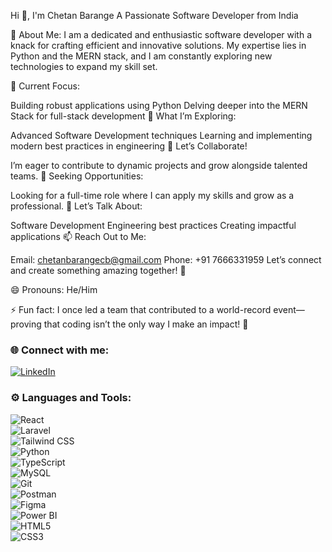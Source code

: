 
Hi 👋, I'm Chetan Barange
A Passionate Software Developer from India

🌟 About Me:
I am a dedicated and enthusiastic software developer with a knack for crafting efficient and innovative solutions. My expertise lies in Python and the MERN stack, and I am constantly exploring new technologies to expand my skill set.

🔭 Current Focus:

Building robust applications using Python
Delving deeper into the MERN Stack for full-stack development
🌱 What I’m Exploring:

Advanced Software Development techniques
Learning and implementing modern best practices in engineering
👯 Let’s Collaborate!

I’m eager to contribute to dynamic projects and grow alongside talented teams.
🤝 Seeking Opportunities:

Looking for a full-time role where I can apply my skills and grow as a professional.
💬 Let’s Talk About:

Software Development
Engineering best practices
Creating impactful applications
📫 Reach Out to Me:

Email: chetanbarangecb@gmail.com
Phone: +91 7666331959
Let’s connect and create something amazing together! 🚀
       
 😄 Pronouns: He/Him
 
 ⚡ Fun fact: I once led a team that contributed to a world-record event—proving that coding isn’t the only way I make an impact! 🎉


### 🌐 Connect with me:  
[![LinkedIn](https://img.shields.io/badge/LinkedIn-Connect-blue?style=for-the-badge&logo=linkedin)](https://www.linkedin.com/in/chetan-barange-265633201) 

### ⚙️ Languages and Tools:  
![React](https://img.shields.io/badge/-React-61DAFB?logo=react&logoColor=black&style=for-the-badge)  
![Laravel](https://img.shields.io/badge/-Laravel-FF2D20?logo=laravel&logoColor=white&style=for-the-badge)  
![Tailwind CSS](https://img.shields.io/badge/-Tailwind_CSS-38B2AC?logo=tailwind-css&logoColor=white&style=for-the-badge)  
![Python](https://img.shields.io/badge/-Python-3776AB?logo=python&logoColor=white&style=for-the-badge)  
![TypeScript](https://img.shields.io/badge/-TypeScript-007ACC?logo=typescript&logoColor=white&style=for-the-badge)  
![MySQL](https://img.shields.io/badge/-MySQL-4479A1?logo=mysql&logoColor=white&style=for-the-badge)  
![Git](https://img.shields.io/badge/-Git-F05032?logo=git&logoColor=white&style=for-the-badge)  
![Postman](https://img.shields.io/badge/-Postman-FF6C37?logo=postman&logoColor=white&style=for-the-badge)  
![Figma](https://img.shields.io/badge/-Figma-F24E1E?logo=figma&logoColor=white&style=for-the-badge)  
![Power BI](https://img.shields.io/badge/-Power_BI-F2C811?logo=power-bi&logoColor=black&style=for-the-badge)  
![HTML5](https://img.shields.io/badge/-HTML5-E34F26?logo=html5&logoColor=white&style=for-the-badge)  
![CSS3](https://img.shields.io/badge/-CSS3-1572B6?logo=css3&logoColor=white&style=for-the-badge)  
